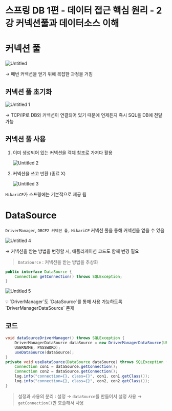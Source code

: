 # 스프링 DB 1편 - 데이터 접근 핵심 원리 - 2강 커넥션풀과 데이터소스 이해

# 커넥션 풀

![Untitled](https://user-images.githubusercontent.com/61227459/186675899-3ef4ed29-d955-490d-b342-169a9cb9534b.png)

→ 매번 커넥션을 얻기 위해 복잡한 과정을 거침

## 커넥션 풀 초기화

![Untitled 1](https://user-images.githubusercontent.com/61227459/186675901-94360f97-587a-487a-a264-34f73422cd0f.png)

→ TCP/IP로 DB와 커넥션이 연결되어 있기 때문에 언제든지 즉시 SQL을 DB에 전달 가능

## 커넥션 풀 사용

1. 이미 생성되어 있는 커넥션을 객체 참조로 가져다 활용
    
    ![Untitled 2](https://user-images.githubusercontent.com/61227459/186675886-ef8723b5-05bd-4289-ae03-fb03adaa4578.png)
    
2. 커넥션을 쓰고 반환 (종료 X)
    
    ![Untitled 3](https://user-images.githubusercontent.com/61227459/186675891-8ede6794-80ad-48c2-a735-83340f56c7b3.png)

`HikariCP`가 스프링에는 기본적으로 제공 됨

# DataSource

`DriverManager`, `DBCP2 커넥션 풀,` `HikariCP` 커넥션 풀을 통해 커넥션을 얻을 수 있음


![Untitled 4](https://user-images.githubusercontent.com/61227459/186675895-5d39be4f-ade6-4b17-b204-b0a676439036.png)

→ 커넥션을 받는 방법을 변경할 시, 애플리케이션 코드도 함께 변경 필요

> `DataSource` : 커넥션을 받는 방법을 추상화
> 

```java
public interface DataSource {
	Connection getConnection() throws SQLException;
}
```


![Untitled 5](https://user-images.githubusercontent.com/61227459/186675896-99b7cb03-3906-4e04-83dd-5bddfc62485d.png)

<aside>
💡 `DriverManager`도 `DataSource`를 통해 사용 가능하도록 `DriverManagerDataSource` 존재

</aside>

## 코드

```java
void dataSourceDriverManager() throws SQLException {
	DriverManagerDataSource dataSource = new DriverManagerDataSource(URL,
	USERNAME, PASSWORD);
	useDataSource(dataSource);
}
private void useDataSource(DataSource dataSource) throws SQLException {
	Connection con1 = dataSource.getConnection();
	Connection con2 = dataSource.getConnection();
	log.info("connection={}, class={}", con1, con1.getClass());
	log.info("connection={}, class={}", con2, con2.getClass());
}
```

> 설정과 사용의 분리 : 
설정 → `dataSource`를 만들어서 설정
사용 → `getConnection()`만 호출해서 사용
>